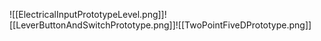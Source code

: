 ![[ElectricalInputPrototypeLevel.png]]![[LeverButtonAndSwitchPrototype.png]]![[TwoPointFiveDPrototype.png]]